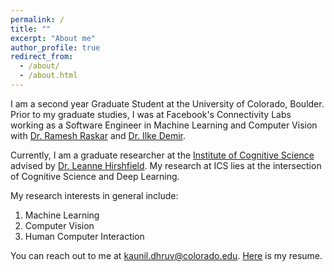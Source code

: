 ```yaml
---
permalink: /
title: ""
excerpt: "About me"
author_profile: true
redirect_from:
  - /about/
  - /about.html
---
```


I am a second year Graduate Student at the University of Colorado, Boulder. Prior to my graduate studies,
I was at Facebook's Connectivity Labs working as a Software Engineer in Machine Learning and Computer Vision
with [Dr. Ramesh Raskar](http://web.media.mit.edu/~raskar/) and [Dr. Ilke Demir](https://scholar.google.com/citations?user=6837MdMAAAAJ&hl=en).

Currently, I am a graduate researcher at the [Institute of Cognitive Science](https://www.colorado.edu/ics/) advised by
[Dr. Leanne Hirshfield](https://www.colorado.edu/ics/leanne-hirshfield). My research at ICS lies at the intersection of Cognitive Science and Deep Learning.

My research interests in general include:  
1. Machine Learning   
2. Computer Vision
3. Human Computer Interaction

You can reach out to me at kaunil.dhruv@colorado.edu.
[Here](https://kaunild.github.io/files/resume_09-20.pdf) is my resume.
